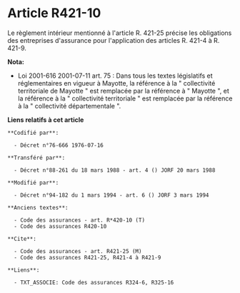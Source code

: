 # Article R421-10

Le règlement intérieur mentionné à l'article R. 421-25 précise les obligations des entreprises d'assurance pour l'application
des articles R. 421-4 à R. 421-9.

**Nota:**

- Loi 2001-616 2001-07-11 art. 75 : Dans tous les textes législatifs et réglementaires en vigueur à Mayotte, la référence à
la " collectivité territoriale de Mayotte " est remplacée par la référence à " Mayotte ", et la référence à la " collectivité
territoriale " est remplacée par la référence à la " collectivité départementale ".

**Liens relatifs à cet article**

	**Codifié par**:

	  - Décret n°76-666 1976-07-16

	**Transféré par**:

	  - Décret n°88-261 du 18 mars 1988 - art. 4 () JORF 20 mars 1988

	**Modifié par**:

	  - Décret n°94-182 du 1 mars 1994 - art. 6 () JORF 3 mars 1994

	**Anciens textes**:

	  - Code des assurances - art. R*420-10 (T)
	  - Code des assurances R420-10

	**Cite**:

	  - Code des assurances - art. R421-25 (M)
	  - Code des assurances R421-25, R421-4 à R421-9

	**Liens**:

	  - TXT_ASSOCIE: Code des assurances R324-6, R325-16

